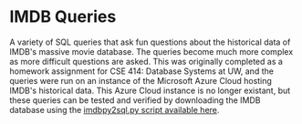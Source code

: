 # IMDB Queries

A variety of SQL queries that ask fun questions about the historical data of IMDB's massive movie database. The queries become much more complex as more difficult questions are asked. This was originally completed as a homework assignment for CSE 414: Database Systems at UW, and the queries were run on an instance of the Microsoft Azure Cloud hosting IMDB's historical data. This Azure Cloud instance is no longer existant, but these queries can be tested and verified by downloading the IMDB database using the [imdbpy2sql.py script available here](http://imdbpy.sourceforge.net/docs/README.sqldb.txt).
